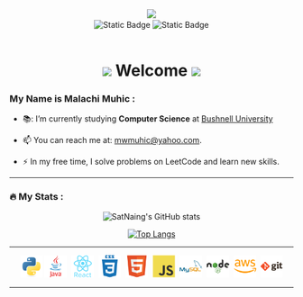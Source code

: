 <div id="header" align="center">
  <img src= "https://media2.giphy.com/media/v1.Y2lkPTc5MGI3NjExdXpkenU5cHVkamxrY2NueHN0bHBzODlqOHRtdHJ6aTFybmJxZnAxciZlcD12MV9pbnRlcm5hbF9naWZfYnlfaWQmY3Q9Zw/qgQUggAC3Pfv687qPC/giphy.gif" width="200"/>
  <div id="badges">
  <img alt="Static Badge" src="https://img.shields.io/badge/LeetCode-black?style=for-the-badge&logo=LeetCode&link=https%3A%2F%2Fleetcode.com%2Fu%2FMalachi-Muhic%2F">
  <img alt="Static Badge" src="https://img.shields.io/badge/linkedin-blue?style=for-the-badge">
  </div>
  <img src="https://komarev.com/ghpvc/?username=mwmuhic&style=flat-square&color=blue" alt=""/>
  <h1>
    <img src="https://media2.giphy.com/media/v1.Y2lkPTc5MGI3NjExM2E4MThoc202cHB5a3ZqeDJkdGNjMjR0ajk0OXh2amxsanh1Y3lzYSZlcD12MV9pbnRlcm5hbF9naWZfYnlfaWQmY3Q9cw/FFoXZu4oL1Ql3J36EH/giphy.gif" width="40px"/>
  Welcome
  <img src="https://media2.giphy.com/media/v1.Y2lkPTc5MGI3NjExM2E4MThoc202cHB5a3ZqeDJkdGNjMjR0ajk0OXh2amxsanh1Y3lzYSZlcD12MV9pbnRlcm5hbF9naWZfYnlfaWQmY3Q9cw/FFoXZu4oL1Ql3J36EH/giphy.gif" width="40px"/>
  </h1>
</div>

### My Name is Malachi Muhic :

- 📚: I’m currently studying **Computer Science** at [Bushnell University](https://www.bushnell.edu/)

- :mailbox: You can reach me at: [mwmuhic@yahoo.com](mailto:mwmuhic@yahoo.com).

- :zap: In my free time, I solve problems on LeetCode and learn new skills.

---

### :fire: My Stats :
<div align="center">

![SatNaing's GitHub stats](https://github-readme-stats.vercel.app/api?username=malachimuhic&theme=vision-friendly-dark)

[![Top Langs](https://github-readme-stats.vercel.app/api/top-langs/?username=malachimuhic&layout=compact&theme=vision-friendly-dark)](https://github.com/malachimuhic/github-readme-stats)
</div>

---

<div align="center">
   <img src="https://github.com/devicons/devicon/blob/master/icons/python/python-original.svg" title="Python" **alt="Python" width="40" height="40"/>
  <img src="https://github.com/devicons/devicon/blob/master/icons/java/java-original-wordmark.svg" title="Java" alt="Java" width="40" height="40"/>&nbsp;
  <img src="https://github.com/devicons/devicon/blob/master/icons/react/react-original-wordmark.svg" title="React" alt="React" width="40" height="40"/>&nbsp;
  <img src="https://github.com/devicons/devicon/blob/master/icons/css3/css3-plain-wordmark.svg"  title="CSS3" alt="CSS" width="40" height="40"/>&nbsp;
  <img src="https://github.com/devicons/devicon/blob/master/icons/html5/html5-original.svg" title="HTML5" alt="HTML" width="40" height="40"/>&nbsp;
  <img src="https://github.com/devicons/devicon/blob/master/icons/javascript/javascript-original.svg" title="JavaScript" alt="JavaScript" width="40" height="40"/>&nbsp;
  <img src="https://github.com/devicons/devicon/blob/master/icons/mysql/mysql-original-wordmark.svg" title="MySQL"  alt="MySQL" width="40" height="40"/>&nbsp;
  <img src="https://github.com/devicons/devicon/blob/master/icons/nodejs/nodejs-original-wordmark.svg" title="NodeJS" alt="NodeJS" width="40" height="40"/>&nbsp;
  <img src="https://github.com/devicons/devicon/blob/master/icons/amazonwebservices/amazonwebservices-plain-wordmark.svg" title="AWS" alt="AWS" width="40" height="40"/>&nbsp;
  <img src="https://github.com/devicons/devicon/blob/master/icons/git/git-original-wordmark.svg" title="Git" **alt="Git" width="40" height="40"/>
</div>

---
